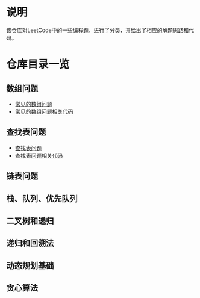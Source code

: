 # 说明
该仓库对LeetCode中的一些编程题，进行了分类，并给出了相应的解题思路和代码。

# 仓库目录一览
## 数组问题 

- [常见的数组问题](https://github.com/DuHouAn/00Algorithm/blob/master/03LeetCodeForInterview/01LeetCode%E4%B8%AD%E7%9A%84%E6%95%B0%E7%BB%84%E9%97%AE%E9%A2%98.md)
- [常见的数组问题相关代码](https://github.com/DuHouAn/AlgorithmForInterview/tree/master/src/com/southeast/code_01_array)
## 查找表问题
- [查找表问题](https://github.com/DuHouAn/00Algorithm/blob/master/03LeetCodeForInterview/02%E6%9F%A5%E6%89%BE%E9%97%AE%E9%A2%98.md)
- [查找表问题相关代码](https://github.com/DuHouAn/AlgorithmForInterview/tree/master/src/com/southeast/code_02_find)
## 链表问题
## 栈、队列、优先队列
## 二叉树和递归
## 递归和回溯法
## 动态规划基础
## 贪心算法
